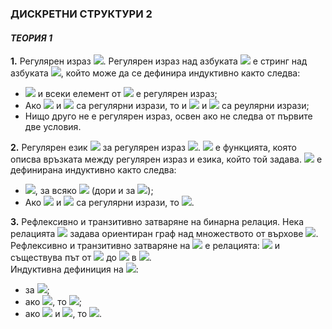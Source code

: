 ### ДИСКРЕТНИ СТРУКТУРИ 2
#### *ТЕОРИЯ 1*

**1.** Регулярен израз <img src="https://latex.codecogs.com/svg.latex?\Large&space;\alpha">. Регулярен израз над азбуката <img src="https://latex.codecogs.com/svg.latex?\Large&space;\sum"> е стринг над азбуката <img src="https://latex.codecogs.com/svg.latex?\Large&space;\sum\cup\{\varnothing{,\cdot},\cup{,}\ast\}">, който може да се дефинира индуктивно както следва:
- <img src="https://latex.codecogs.com/svg.latex?\Large&space;\varnothing"> и всеки елемент от <img src="https://latex.codecogs.com/svg.latex?\Large&space;\sum"> е регулярен израз;
- Ако <img src="https://latex.codecogs.com/svg.latex?\Large&space;\alpha"> и <img src="https://latex.codecogs.com/svg.latex?\Large&space;\beta"> са регулярни изрази, то и <img src="https://latex.codecogs.com/svg.latex?\Large&space;\alpha{\cdot}\beta{,{\;}}\alpha{\cup}\beta"> и <img src="https://latex.codecogs.com/svg.latex?\Large&space;\alpha^{\ast}"> са реулярни изрази;
- Нищо друго не е регулярен израз, освен ако не следва от първите две условия.

**2.** Регулярен език <img src="https://latex.codecogs.com/svg.latex?\Large&space;L(\alpha)"> за регулярен израз <img src="https://latex.codecogs.com/svg.latex?\Large&space;\alpha">. <img src="https://latex.codecogs.com/svg.latex?\Large&space;L"> е функцията, която описва връзката между регулярен израз и езика, който той задава. <img src="https://latex.codecogs.com/svg.latex?\Large&space;L"> е дефинирана индуктивно както следва:
- <img src="https://latex.codecogs.com/svg.latex?\Large&space;L(\varnothing)=\varnothing{,{\;}}L(a)=\{a\}{\;}">, за всяко <img src="https://latex.codecogs.com/svg.latex?\Large&space;a\in{\sum}"> (дори и за <img src="https://latex.codecogs.com/svg.latex?\Large&space;a=\epsilon">);
- Ако <img src="https://latex.codecogs.com/svg.latex?\Large&space;\alpha"> и <img src="https://latex.codecogs.com/svg.latex?\Large&space;\beta"> са регулярни изрази, то <img src="https://latex.codecogs.com/svg.latex?\Large&space;L(\alpha{\cdot}\beta)=L(\alpha)\cdot{L(\beta)},{\;}L(\alpha\cup\beta)=L(\alpha)\cup{L(\beta)},{\;}L(\alpha^{\ast})=\big(L(\alpha)\big)^{\ast}">.

**3.** Рефлексивно и транзитивно затваряне на бинарна релация. Нека релацията <img src="https://latex.codecogs.com/svg.latex?\Large&space;R\subseteq{A^2}"> задава ориентиран граф над множеството от върхове <img src="https://latex.codecogs.com/svg.latex?\Large&space;A">. Рефлексивно и транзитивно затваряне на <img src="https://latex.codecogs.com/svg.latex?\Large&space;R"> е релацията: <img src="https://latex.codecogs.com/svg.latex?\Large&space;R^{\ast}=\{(a,b):a,b\in{A}"> и съществува път от <img src="https://latex.codecogs.com/svg.latex?\Large&space;a"> до <img src="https://latex.codecogs.com/svg.latex?\Large&space;b"> в <img src="https://latex.codecogs.com/svg.latex?\Large&space;R\}">.<br>
Индуктивна дефиниция на <img src="https://latex.codecogs.com/svg.latex?\Large&space;R^{\ast}">:<br>
- за <img src="https://latex.codecogs.com/svg.latex?\Large&space;\forall{a}\in{A},{\;}(a,a)\in{R^{\ast}}">;
- ако <img src="https://latex.codecogs.com/svg.latex?\Large&space;(a,b)\in{R}">, то <img src="https://latex.codecogs.com/svg.latex?\Large&space;(a,b)\in{R^{\ast}}">;
- ако <img src="https://latex.codecogs.com/svg.latex?\Large&space;(a,b)\in{R}"> и <img src="https://latex.codecogs.com/svg.latex?\Large&space;(b,c)\in{R^{\ast}}">, то <img src="https://latex.codecogs.com/svg.latex?\Large&space;(a,c)\in{R^{\ast}}">.
